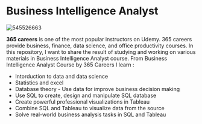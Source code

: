# Business Intelligence Analyst
![545526663](https://user-images.githubusercontent.com/91323762/136031410-9e646db2-8eb3-4311-8969-01e842c4acfa.jpg)

**365 careers** is one of the most popular instructors on Udemy. 365 careers provide business, finance, data science, and office productivity courses. In this repository, I want to share the result of studying and working on various materials in Business Intelligence Analyst course.
From Business Intelligence Analyst Course by 365 Careers I learn :
* Intorduction to data and data science
* Statistics and excel
* Database theory - Use data for improve business decision making
* Use SQL to create, design and manipulate SQL database
* Create powerful professional visualizations in Tableau
* Combine SQL and Tableau to visualize data from the source
* Solve real-world business analysis tasks in SQL and Tableau
